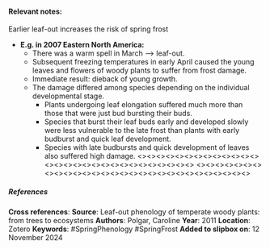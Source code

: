 #### **Relevant notes**:
Earlier leaf-out increases the risk of spring frost
- **E.g. in 2007 Eastern North America:**
	- There was a warm spell in March --> leaf-out. 
	- Subsequent freezing temperatures in early April caused the young leaves and flowers of woody plants to suffer from frost damage.
	- Immediate result: dieback of young growth. 
	- The damage differed among species depending on the individual developmental stage. 
		- Plants undergoing leaf elongation suffered much more than those that were just bud bursting their buds. 
		- Species that burst their leaf buds early and developed slowly were less vulnerable to the late frost than plants with early budburst and quick leaf development. 
		- Species with late budbursts and quick development of leaves also suffered high damage.
<><><><><><><><><><><><><><><><><><><><><><><><><><><><><>
<><><><><><><><><><><><><><><><><><><><><><><><><><><><><>
##### References
**Cross references**: 
**Source**: Leaf-out phenology of temperate woody plants: from trees to ecosystems
**Authors**: Polgar, Caroline
**Year**: 2011
**Location**: Zotero
**Keywords**: #SpringPhenology #SpringFrost
**Added to slipbox on**:  12 November 2024